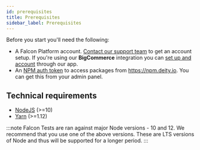```yaml
---
id: prerequisites
title: Prerequisites
sidebar_label: Prerequisites
---
```


Before you start you'll need the following:

- A Falcon Platform account. <a href="https://deity.io/contact" target="_blank" rel="noreferrer noopener">Contact our support team</a> to get an account setup. If you're using our **BigCommerce** integration you can [set up and account](/docs/platform/integration/bigcommerce/getting-started) through our app.
- An [NPM auth token](npm) to access packages from <a href="https://npm.deity.io" target="_blank" rel="noreferrer noopener">https://npm.deity.io</a>. You can get this from your admin panel.

## Technical requirements

- [NodeJS](https://nodejs.org) (>=10)
- [Yarn](https://yarnpkg.com) (>=1.12)

:::note Falcon Tests are ran against major Node versions - 10 and 12.
We recommend that you use one of the above versions. These are LTS versions of Node and thus will be supported for a longer period.
:::
